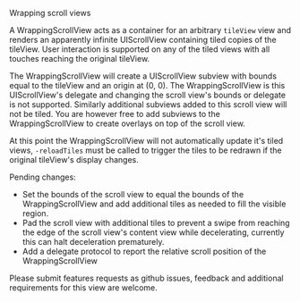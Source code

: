 Wrapping scroll views

A WrappingScrollView acts as a container for an arbitrary `tileView` view and renders an apparently infinite UIScrollView containing tiled copies of the tileView. User interaction is supported on any of the tiled views with all touches reaching the original tileView.

The WrappingScrollView will create a UIScrollView subview with bounds equal to the tileView and an origin at (0, 0). The WrappingScrollView is this UIScrollView's delegate and changing the scroll view's bounds or delegate is not supported. Similarly additional subviews added to this scroll view will not be tiled. You are however free to add subviews to the WrappingScrollView to create overlays on top of the scroll view.

At this point the WrappingScrollView will not automatically update it's tiled views, `-reloadTiles` must be called to trigger the tiles to be redrawn if the original tileView's display changes.

Pending changes:

* Set the bounds of the scroll view to equal the bounds of the WrappingScrollView and add additional tiles as needed to fill the visible region.
* Pad the scroll view with additional tiles to prevent a swipe from reaching the edge of the scroll view's content view while decelerating, currently this can halt deceleration prematurely.
* Add a delegate protocol to report the relative scroll position of the WrappingScrollView

Please submit features requests as github issues, feedback and additional requirements for this view are welcome.